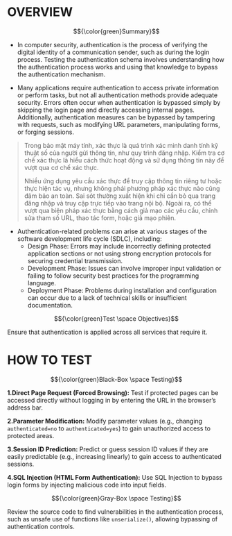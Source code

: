 # OVERVIEW #

$${\color{green}Summary}$$

- In computer security, authentication is the process of verifying the digital identity of a communication sender, such as during the login process. Testing the authentication schema involves understanding how the authentication process works and using that knowledge to bypass the authentication mechanism.

- Many applications require authentication to access private information or perform tasks, but not all authentication methods provide adequate security. Errors often occur when authentication is bypassed simply by skipping the login page and directly accessing internal pages. Additionally, authentication measures can be bypassed by tampering with requests, such as modifying URL parameters, manipulating forms, or forging sessions.

>Trong bảo mật máy tính, xác thực là quá trình xác minh danh tính kỹ thuật số của người gửi thông tin, như quy trình đăng nhập. Kiểm tra cơ chế xác thực là hiểu cách thức hoạt động và sử dụng thông tin này để vượt qua cơ chế xác thực.
>
>Nhiều ứng dụng yêu cầu xác thực để truy cập thông tin riêng tư hoặc thực hiện tác vụ, nhưng không phải phương pháp xác thực nào cũng đảm bảo an toàn. Sai sót thường xuất hiện khi chỉ cần bỏ qua trang đăng nhập và truy cập trực tiếp vào trang nội bộ. Ngoài ra, có thể vượt qua biện pháp xác thực bằng cách giả mạo các yêu cầu, chỉnh sửa tham số URL, thao tác form, hoặc giả mạo phiên.

- Authentication-related problems can arise at various stages of the software development life cycle (SDLC), including:
  - Design Phase: Errors may include incorrectly defining protected application sections or not using strong encryption protocols for securing credential transmission.
  - Development Phase: Issues can involve improper input validation or failing to follow security best practices for the programming language.
  - Deployment Phase: Problems during installation and configuration can occur due to a lack of technical skills or insufficient documentation.
 
$${\color{green}Test \space Objectives}$$

Ensure that authentication is applied across all services that require it.

# HOW TO TEST #

$${\color{green}Black-Box \space Testing}$$

**1.Direct Page Request (Forced Browsing):** Test if protected pages can be accessed directly without logging in by entering the URL in the browser’s address bar.

**2.Parameter Modification:** Modify parameter values (e.g., changing `authenticated=no` to `authenticated=yes`) to gain unauthorized access to protected areas.

**3.Session ID Prediction:** Predict or guess session ID values if they are easily predictable (e.g., increasing linearly) to gain access to authenticated sessions.

**4.SQL Injection (HTML Form Authentication):** Use SQL Injection to bypass login forms by injecting malicious code into input fields.

$${\color{green}Gray-Box \space Testing}$$

Review the source code to find vulnerabilities in the authentication process, such as unsafe use of functions like `unserialize()`, allowing bypassing of authentication controls.
